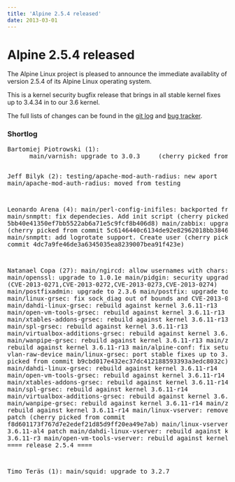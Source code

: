 ```yaml
---
title: 'Alpine 2.5.4 released'
date: 2013-03-01
---
```


# Alpine 2.5.4 released
The Alpine Linux project is pleased to announce the immediate availablity of version 2.5.4 of its Alpine Linux operating system.

This is a kernel security bugfix release that brings in all stable kernel fixes up to 3.4.34 in to our 3.6 kernel.

The full lists of changes can be found in the <a href="http://git.alpinelinux.org/cgit/aports/log/?h=v2.5.4">git log</a> and <a href="http://bugs.alpinelinux.org/versions/59">bug tracker</a>.

<h3>Shortlog</h3>
<pre>
Bartomiej Piotrowski (1):
      main/varnish: upgrade to 3.0.3     (cherry picked from commit 9ebf4c59cc8e931bbb13b2504d96c648f95c703f)

Jeff Bilyk (2):
      testing/apache-mod-auth-radius: new aport
      main/apache-mod-auth-radius: moved from testing

Leonardo Arena (4):
      main/perl-config-inifiles: backported from edge
      main/snmptt: fix dependecies. Add init script     (cherry picked from commit 5bb40e41350ef7bb5522ab6a71e5c9fcf8b406d8)
      main/zabbix: upgrade to 2.0.5     (cherry picked from commit 5c6146440c6134de92e82962018bb384687c24b0)
      main/snmptt: add logrotate support. Create user     (cherry picked from commit 4dc7a9fe46de3a6345035ea8239007bea91f423e)

Natanael Copa (27):
      main/ngircd: allow usernames with chars: +-@._
      main/openssl: upgrade to 1.0.1e
      main/pidgin: security upgrade to 2.10.7 (CVE-2013-0271,CVE-2013-0272,CVE-2013-0273,CVE-2013-0274)
      main/postfixadmin: upgrade to 2.3.6
      main/postfix: upgrade to 2.9.6
      main/linux-grsec: fix sock_diag out of bounds and CVE-2013-0290
      main/dahdi-linux-grsec: rebuild against kernel 3.6.11-r13
      main/open-vm-tools-grsec: rebuild against kernel 3.6.11-r13
      main/xtables-addons-grsec: rebuild against kernel 3.6.11-r13
      main/spl-grsec: rebuild against kernel 3.6.11-r13
      main/virtualbox-additions-grsec: rebuild against kernel 3.6.11-r13
      main/wanpipe-grsec: rebuild against kernel 3.6.11-r13
      main/zfs-grsec: rebuild against kernel 3.6.11-r13
      main/alpine-conf: fix setup-interfaces vlan-raw-device
      main/linux-grsec: port stable fixes up to 3.4.34     (cherry picked from commit b9cbd017e432ec37dc412188593393a3edc8032c)
      main/dahdi-linux-grsec: rebuild against kernel 3.6.11-r14
      main/open-vm-tools-grsec: rebuild against kernel 3.6.11-r14
      main/xtables-addons-grsec: rebuild against kernel 3.6.11-r14
      main/spl-grsec: rebuild against kernel 3.6.11-r14
      main/virtualbox-additions-grsec: rebuild against kernel 3.6.11-r14
      main/wanpipe-grsec: rebuild against kernel 3.6.11-r14
      main/zfs-grsec: rebuild against kernel 3.6.11-r14
      main/linux-vserver: remove unused patch     (cherry picked from commit f8d601173f767d7e2edef21d85d9ff20ea49e7ab)
      main/linux-vserver: upgrade to 3.6.11-al4 patch
      main/dahdi-linux-vserver: rebuild against kernel 3.6.11-r3
      main/open-vm-tools-vserver: rebuild against kernel 3.6.11-r3
      ==== release 2.5.4 ====

Timo Teräs (1):
      main/squid: upgrade to 3.2.7
</pre>